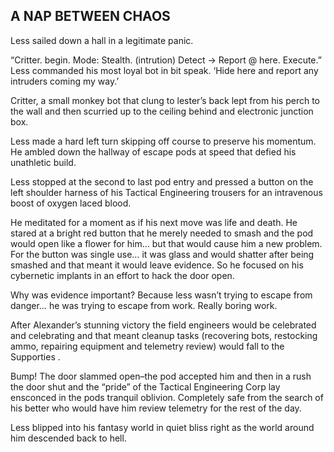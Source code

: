 ## A NAP BETWEEN CHAOS

Less sailed down a hall in a legitimate panic.

“Critter. begin. Mode: Stealth.  (intrution) Detect \-\> Report @ here. Execute.”  Less commanded his most loyal bot in bit speak. ‘Hide here and report any intruders coming my way.’

Critter, a small monkey bot that clung to lester’s back lept from his perch to the wall and then scurried up to the ceiling behind and electronic junction box.

Less made a hard left turn skipping off course to preserve his momentum.  He ambled down the hallway of escape pods at speed that defied his unathletic build.

Less stopped at the second to last pod entry and pressed a button on the left shoulder harness of his Tactical Engineering trousers for an intravenous boost of oxygen laced blood.

He meditated for a moment as if his next move was life and death.  He stared at a bright red button that he merely needed to smash and the pod would open like a flower for him… but that would cause him a new problem.  For the button was single use… it was glass and would shatter after being smashed and that meant it would leave evidence.  So he focused on his cybernetic implants in an effort to hack the door open.

Why was evidence important? Because less wasn’t trying to escape from danger… he was trying to escape from work. Really boring work.

After Alexander’s stunning victory the field engineers would be celebrated and celebrating and that meant cleanup tasks (recovering bots, restocking ammo, repairing equipment and telemetry review) would fall to the Supporties .

Bump\! The door slammed open–the pod accepted him and then in a rush the door shut and the “pride” of the Tactical Engineering Corp lay ensconced in the pods tranquil oblivion.  Completely safe from the search of his better who would have him review telemetry for the rest of the day.

Less blipped into his fantasy world in quiet bliss right as the world around him descended back to hell.